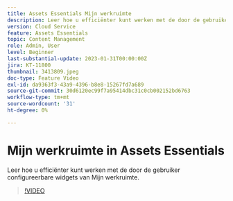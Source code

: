 ```yaml
---
title: Assets Essentials Mijn werkruimte
description: Leer hoe u efficiënter kunt werken met de door de gebruiker configureerbare widgets van Mijn werkruimte.
version: Cloud Service
feature: Assets Essentials
topic: Content Management
role: Admin, User
level: Beginner
last-substantial-update: 2023-01-31T00:00:00Z
jira: KT-11800
thumbnail: 3413809.jpeg
doc-type: Feature Video
exl-id: da9363f3-43a9-4396-b8e8-15267fd7a689
source-git-commit: 30d6120ec99f7a95414dbc31c0cb002152bd6763
workflow-type: tm+mt
source-wordcount: '31'
ht-degree: 0%

---
```


# Mijn werkruimte in Assets Essentials

Leer hoe u efficiënter kunt werken met de door de gebruiker configureerbare widgets van Mijn werkruimte.

>[!VIDEO](https://video.tv.adobe.com/v/3413809?quality=12&learn=on)
